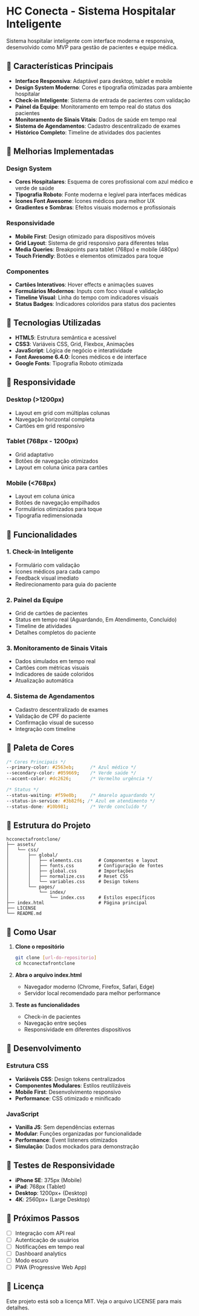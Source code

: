 # HC Conecta - Sistema Hospitalar Inteligente

Sistema hospitalar inteligente com interface moderna e responsiva, desenvolvido como MVP para gestão de pacientes e equipe médica.

## 🏥 Características Principais

- **Interface Responsiva**: Adaptável para desktop, tablet e mobile
- **Design System Moderno**: Cores e tipografia otimizadas para ambiente hospitalar
- **Check-in Inteligente**: Sistema de entrada de pacientes com validação
- **Painel da Equipe**: Monitoramento em tempo real do status dos pacientes
- **Monitoramento de Sinais Vitais**: Dados de saúde em tempo real
- **Sistema de Agendamentos**: Cadastro descentralizado de exames
- **Histórico Completo**: Timeline de atividades dos pacientes

## 🎨 Melhorias Implementadas

### Design System
- **Cores Hospitalares**: Esquema de cores profissional com azul médico e verde de saúde
- **Tipografia Roboto**: Fonte moderna e legível para interfaces médicas
- **Ícones Font Awesome**: Ícones médicos para melhor UX
- **Gradientes e Sombras**: Efeitos visuais modernos e profissionais

### Responsividade
- **Mobile First**: Design otimizado para dispositivos móveis
- **Grid Layout**: Sistema de grid responsivo para diferentes telas
- **Media Queries**: Breakpoints para tablet (768px) e mobile (480px)
- **Touch Friendly**: Botões e elementos otimizados para toque

### Componentes
- **Cartões Interativos**: Hover effects e animações suaves
- **Formulários Modernos**: Inputs com foco visual e validação
- **Timeline Visual**: Linha do tempo com indicadores visuais
- **Status Badges**: Indicadores coloridos para status dos pacientes

## 🚀 Tecnologias Utilizadas

- **HTML5**: Estrutura semântica e acessível
- **CSS3**: Variáveis CSS, Grid, Flexbox, Animações
- **JavaScript**: Lógica de negócio e interatividade
- **Font Awesome 6.4.0**: Ícones médicos e de interface
- **Google Fonts**: Tipografia Roboto otimizada

## 📱 Responsividade

### Desktop (>1200px)
- Layout em grid com múltiplas colunas
- Navegação horizontal completa
- Cartões em grid responsivo

### Tablet (768px - 1200px)
- Grid adaptativo
- Botões de navegação otimizados
- Layout em coluna única para cartões

### Mobile (<768px)
- Layout em coluna única
- Botões de navegação empilhados
- Formulários otimizados para toque
- Tipografia redimensionada

## 🎯 Funcionalidades

### 1. Check-in Inteligente
- Formulário com validação
- Ícones médicos para cada campo
- Feedback visual imediato
- Redirecionamento para guia do paciente

### 2. Painel da Equipe
- Grid de cartões de pacientes
- Status em tempo real (Aguardando, Em Atendimento, Concluído)
- Timeline de atividades
- Detalhes completos do paciente

### 3. Monitoramento de Sinais Vitais
- Dados simulados em tempo real
- Cartões com métricas visuais
- Indicadores de saúde coloridos
- Atualização automática

### 4. Sistema de Agendamentos
- Cadastro descentralizado de exames
- Validação de CPF do paciente
- Confirmação visual de sucesso
- Integração com timeline

## 🎨 Paleta de Cores

```css
/* Cores Principais */
--primary-color: #2563eb;      /* Azul médico */
--secondary-color: #059669;    /* Verde saúde */
--accent-color: #dc2626;       /* Vermelho urgência */

/* Status */
--status-waiting: #f59e0b;     /* Amarelo aguardando */
--status-in-service: #3b82f6; /* Azul em atendimento */
--status-done: #10b981;        /* Verde concluído */
```

## 📁 Estrutura do Projeto

```
hcconectafrontclone/
├── assets/
│   └── css/
│       ├── global/
│       │   ├── elements.css      # Componentes e layout
│       │   ├── fonts.css         # Configuração de fontes
│       │   ├── global.css        # Importações
│       │   ├── normalize.css     # Reset CSS
│       │   └── variables.css     # Design tokens
│       └── pages/
│           └── index/
│               └── index.css     # Estilos específicos
├── index.html                    # Página principal
├── LICENSE
└── README.md
```

## 🚀 Como Usar

1. **Clone o repositório**
   ```bash
   git clone [url-do-repositorio]
   cd hcconectafrontclone
   ```

2. **Abra o arquivo index.html**
   - Navegador moderno (Chrome, Firefox, Safari, Edge)
   - Servidor local recomendado para melhor performance

3. **Teste as funcionalidades**
   - Check-in de pacientes
   - Navegação entre seções
   - Responsividade em diferentes dispositivos

## 🔧 Desenvolvimento

### Estrutura CSS
- **Variáveis CSS**: Design tokens centralizados
- **Componentes Modulares**: Estilos reutilizáveis
- **Mobile First**: Desenvolvimento responsivo
- **Performance**: CSS otimizado e minificado

### JavaScript
- **Vanilla JS**: Sem dependências externas
- **Modular**: Funções organizadas por funcionalidade
- **Performance**: Event listeners otimizados
- **Simulação**: Dados mockados para demonstração

## 📱 Testes de Responsividade

- **iPhone SE**: 375px (Mobile)
- **iPad**: 768px (Tablet)
- **Desktop**: 1200px+ (Desktop)
- **4K**: 2560px+ (Large Desktop)

## 🎯 Próximos Passos

- [ ] Integração com API real
- [ ] Autenticação de usuários
- [ ] Notificações em tempo real
- [ ] Dashboard analytics
- [ ] Modo escuro
- [ ] PWA (Progressive Web App)

## 📄 Licença

Este projeto está sob a licença MIT. Veja o arquivo LICENSE para mais detalhes.
